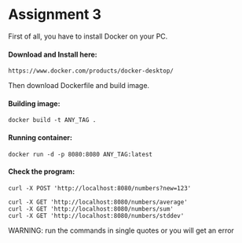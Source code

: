 # Assignment 3

First of all, you have to install Docker on your PC.

#### Download and Install here:
```
https://www.docker.com/products/docker-desktop/
```
Then download Dockerfile and build image.
#### Building image:
```
docker build -t ANY_TAG .
```

#### Running container:
```
docker run -d -p 8080:8080 ANY_TAG:latest
```

#### Check the program:
```
curl -X POST 'http://localhost:8080/numbers?new=123'

curl -X GET 'http://localhost:8080/numbers/average'
curl -X GET 'http://localhost:8080/numbers/sum'
curl -X GET 'http://localhost:8080/numbers/stddev'
```
WARNING: run the commands in single quotes or you will get an error
